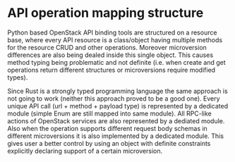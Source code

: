 # API operation mapping structure

Python based OpenStack API binding tools are structured on a resource base,
where every API resource is a class/object having multiple methods for the
resource CRUD and other operations. Moreover microversion differences are also
being dealed inside this single object. This causes method typing being
problematic and not definite (i.e. when create and get operations return
different structures or microversions require modified types).

Since Rust is a strongly typed programming language the same approach is not
going to work (neither this approach proved to be a good one). Every unique API
call (url + method + payload type) is represented by a dedicated module (simple
Enum are still mapped into same module). All RPC-like actions of OpenStack
services are also represented by a dediated module. Also when the
operation supports different request body schemas in different microversions it
is also implemented by a dedicated module. This gives user a better control by
using an object with definite constraints explicitly declaring support of a
certain microversion.
